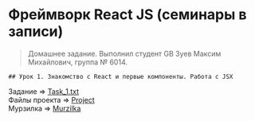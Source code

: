 # Фреймворк React JS (семинары в записи)

> Домашнее задание. Выполнил студент GB Зуев Максим Михайлович, группа № 6014.
```
## Урок 1. Знакомство с React и первые компоненты. Работа с JSX
```
Задание => [Task_1.txt](./Tasks/task_1.txt)  
Файлы проекта => [Project](./Project/gbzuevmm/)  
Мурзилка => [Murzilka](./murzilka.txt)
